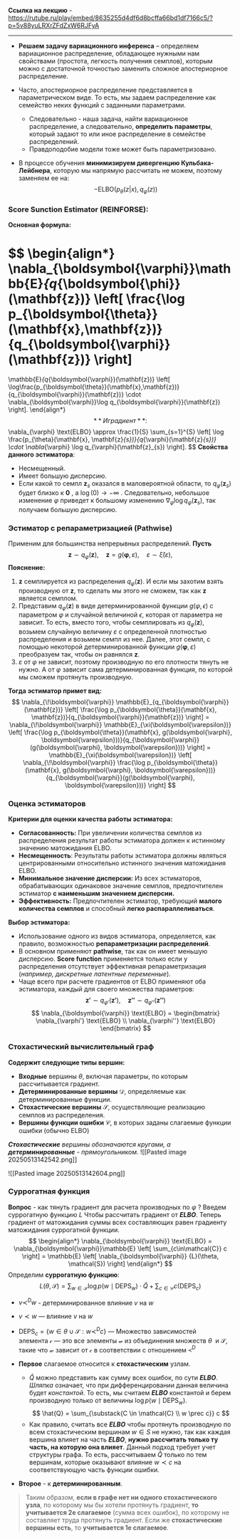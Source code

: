 **Ссылка на лекцию** - https://rutube.ru/play/embed/8635255d4df6d8bcffa66bd1df7166c5/?p=5v88yuLRXrZFdZxW6RJFyA

---

- **Решаем задачу вариационного инференса** – определяем вариационное распределение, обладающее нужными нам свойствами (простота, легкость получения семплов), которым можно с достаточной точностью заменить сложное апостериорное распределение.

- Часто, апостериорное распределение представляется в параметрическом  виде. То есть, мы задаем распределение как семейство неких функций с заданными параметрами.
	- Следовательно - наша задача, найти вариационное распределение, а следовательно, **определить параметры**, который задают то или иное распределение в семействе распределений.
	- Правдоподобие модели тоже может быть параметризовано.

- В процеcсе обучения **минимизируем дивергенцию Кульбака-Лейбнера**, которую мы напрямую рассчитать не можем, поэтому заменяем ее на:
$$ - \text{ELBO} \left( p_{\theta}(z|x), q_{\varphi}(z) \right)$$
### Score Sunction Estimator (REINFORSE):
**Основная формула:**

$$
\begin{align*}
\nabla_{\boldsymbol{\varphi}}\mathbb{E}_{q_{\boldsymbol{\phi}}(\mathbf{z})}
\left[
    \frac{\log p_{\boldsymbol{\theta}}(\mathbf{x},\mathbf{z})}{q_{\boldsymbol{\varphi}}(\mathbf{z})}
\right]
=
\mathbb{E}_{q_{\boldsymbol{\varphi}}(\mathbf{z})}
\left[
    \log\frac{p_{\boldsymbol{\theta}}(\mathbf{x},\mathbf{z})}{q_{\boldsymbol{\varphi}}(\mathbf{z})}
    \cdot
    \nabla_{\boldsymbol{\varphi}}\log q_{\boldsymbol{\varphi}}(\mathbf{z})
\right].
\end{align*}
$$
**И градиент**:
$$
\nabla_{\varphi} \text{ELBO} \approx \frac{1}{S} \sum_{s=1}^{S} \left[ \log \frac{p_{\theta}(\mathbf{x}, \mathbf{z}_{s})}{q_{\varphi}(\mathbf{z}_{s})} \cdot \nabla_{\varphi} \log q_{\varphi}(\mathbf{z}_{s}) \right].
$$
**Свойства данного эстиматора**:
- Несмещенный.
- Имеет большую дисперсию.
- Если какой то семпл $\mathbf{z}_{s}$ оказался в маловероятной области, то $q_{\varphi}(\mathbf{z}_{s})$ будет близко к **0** , а $\log(0) \to -\infty$ . Следовательно, небольшое изменение $\varphi$ приведет к большому изменению $\nabla_{\varphi} \log q_{\varphi}(\mathbf{z}_{s})$, так получаем большую дисперсию.  

### Эстиматор с репараметризацией (Pathwise)
Применим для большинства непрерывных распределений.
**Пусть** $$
\mathbf{z} \sim q_{\varphi}(\mathbf{z}), \quad 
\mathbf{z} = g(\boldsymbol{\varphi}, \varepsilon), \quad 
\varepsilon \sim \check{\xi}(\varepsilon),
$$**Пояснение:**
1. $\mathbf{z}$ семплируется из распределения $q_{\varphi}(\mathbf{z})$. И если мы захотим взять производную от $\mathbf{z}$, то сделать мы этого не сможем, так как $\mathbf{z}$ является семплом.
2. Представим $q_{\varphi}(\mathbf{z})$ в виде детерминированной функции $g(\varphi, \epsilon)$ с параметром $\varphi$ и случайной величиной $\epsilon$, которая от параметра не зависит. То есть, вместо того, чтобы семплировать из $q_{\varphi}(\mathbf{z})$, возьмем случайную величину $\varepsilon$ с определенной плотностью распределения и возьмем семпл из нее. Далее, этот семпл, с помощью некоторой детерминированной функции $g(\boldsymbol{\varphi}, \varepsilon)$ преобразуем так, чтобы он равнялся $\mathbf{z}$.
3. $\varepsilon$ от $\varphi$ не зависит, поэтому производную по его плотности тянуть не нужно. А от $\varphi$ зависит сама детерминированная функция, по которой мы сможем протянуть производную.

**Тогда эстиматор примет вид:**
$$
\nabla_{\!\boldsymbol{\varphi}} \mathbb{E}_{q_{\boldsymbol{\varphi}}(\mathbf{z})} 
\left[ 
    \frac{\log p_{\boldsymbol{\theta}}(\mathbf{x}, \mathbf{z})}{q_{\boldsymbol{\varphi}}(\mathbf{z})} 
\right] 
= \nabla_{\!\boldsymbol{\varphi}} \mathbb{E}_{\xi(\boldsymbol{\varepsilon})} 
\left[ 
    \frac{\log p_{\boldsymbol{\theta}}(\mathbf{x}, g(\boldsymbol{\varphi}, \boldsymbol{\varepsilon}))}{q_{\boldsymbol{\varphi}}(g(\boldsymbol{\varphi}, \boldsymbol{\varepsilon}))} 
\right] 
= \mathbb{E}_{\xi(\boldsymbol{\varepsilon})} 
\left[ 
    \nabla_{\!\boldsymbol{\varphi}} \frac{\log p_{\boldsymbol{\theta}}(\mathbf{x}, g(\boldsymbol{\varphi}, \boldsymbol{\varepsilon}))}{q_{\boldsymbol{\varphi}}(g(\boldsymbol{\varphi}, \boldsymbol{\varepsilon}))} 
\right]
$$

### Оценка эстиматоров

**Критерии для оценки качества работы эстиматора:**
- **Согласованность:** При увеличении количества семплов из распределения результат работы эстиматора должен к истинному значению матожидания ELBO.
- **Несмещенность**:  Результаты работы эстиматора должны являться центрированными относительно истинного значения матожидания ELBO.
- **Минимальное значение дисперсии:** Из всех эстиматоров, обрабатывающих одинаковое значение семплов, предпочтителен эстиматор **с наименьшим значением дисперсии.**
- **Эффективность:** Предпочтителен эстиматор, требующий **малого количества семплов** и способный **легко распараллеливаться**.

**Выбор эстиматора:**
- Использование одного из видов эстиматора, определяется, как правило, возможностью **репараметризации распределений**.
- В основном применяют **pathwise**, так как он имеет меньшую дисперсию. **Score function** применяется только если у распределения отсутствует эффективная репараметризация (*например, дискретные латентные переменные*).
- Чаще всего при расчете градиентов от ELBO применяют оба эстиматора, каждый для своего множества параметров:  
$$
\mathbf{z'} \sim q_{\varphi'}(\mathbf{z'}), \quad 
\mathbf{z''} \sim q_{\varphi''}(\mathbf{z''})$$
$$
\nabla_{\boldsymbol{\varphi}} \text{ELBO} = 
\begin{bmatrix}
\nabla_{\varphi'} \text{ELBO} \\
\nabla_{\varphi''} \text{ELBO}
\end{bmatrix}
$$

### Стохастический вычислительный граф

**Содержит следующие типы вершин:**
- **Входные** вершины $\theta$, включая параметры, по которым рассчитывается градиент.
- **Детерминированные вершины** $\mathcal{D}$, определяемые как детерминированные функции.
- **Стохастические вершины** $\mathcal{S}$, осуществляющие реализацию семплов из распределения.
- **Вершины функции ошибки** $\mathcal{C}$,  в которых заданы слагаемые функции ошибки (обычно ELBO)

***Стохастические** вершины обозначаются кругами, а **детерминированные** - прямоугольником.*
![[Pasted image 20250513142542.png]]

![[Pasted image 20250513142604.png]]

### Суррогатная функция

**Вопрос** - как тянуть градиент для расчета производных по $\varphi$ ?
Введем суррогатную функцию $L$ Чтобы рассчитать градиент от ***ELBO***. Теперь градиент от матожидания суммы всех составляющих равен градиенту матожидания суррогатной функции.
$$
\begin{align*}
\nabla_{\boldsymbol{\varphi}} \text{ELBO} = \nabla_{\boldsymbol{\varphi}}\mathbb{E} \left[ \sum_{c\in\mathcal{C}} c \right] = \mathbb{E} \left[ \nabla_{\boldsymbol{\varphi}} {L}(\theta, \mathcal{S}) \right]
\end{align*}
$$
Определим **суррогатную функцию**:
$$
{L}(\theta, \mathcal{S}) = \sum_{w \in \mathcal{S}} \log p(w \mid \text{DEPS}_w) \cdot \hat{Q} + \sum_{c \in \mathcal{C}} c(\text{DEPS}_c)
$$
- $v \prec^D w$ - детерминированное влияние $v$ на $w$
- $v \prec w$ — влияние $v$ на $w$
- $\text{DEPS}_c = \{w \in \theta \cup \mathcal{S} : w \prec^D c\}$ — Множество зависимостей элемента $\mathcal{c}$ — это все элементы $\mathcal{w}$ из объединения множеств $\theta$  и $\mathcal{S}$, такие что $\mathcal{w}$ зависит от $\mathcal{c}$ в соответствии с отношением $\prec^D$

- **Первое** слагаемое относится к **стохастическим** узлам.
	- $\hat{Q}$ можно представить как сумму всех ошибок, по сути ***ELBO***. *Шляпка* означает, что при дифференцировании данная величина будет *константой*. То есть, мы считаем  ***ELBO*** константой и берем производную только от величины $\log p(w \mid \text{DEPS}_w)$.
$$
\hat{Q} = \sum_{\substack{C \in \mathcal{C} \\ w \prec c}} c
$$
	- Как правило, считать все ***ELBO*** чтобы протянуть производную по всем стохастическим вершинам $w \in S$ не нужно, так как каждая вершина влияет на часть ***ELBO***, **нужно рассчитать только ту часть, на которую она влияет**. Данный подход требует учет структуры графа. То есть, рассчитываем $\hat{Q}$ только по тем вершинам, которые оказывают влияние $w \prec с$ на соответствующую часть функции ошибки.
- **Второе** - к **детерминированным**.

> Таким образом, **если в графе нет ни одного стохастического узла**, по которому мы бы хотели протянуть градиент, **то учитывается 2е слагаемое** (сумма всех ошибок), по которому не составляет труда протянуть градиент. Если же **стохастические вершины есть**, то **учитывается 1е слагаемое**. 

